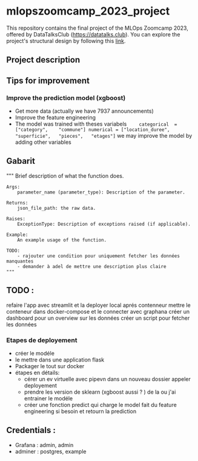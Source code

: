 # mlopszoomcamp_2023_project
This repository contains the final project of the MLOps Zoomcamp 2023, offered by DataTalksClub (https://datatalks.club). You can explore the project's structural design by following this <a href="docs/project_schema.png">link</a>.


## Project description 

## Tips for improvement 
### Improve the prediction model (xgboost)
* Get more data (actually we have 7937 announcements)
* Improve the feature engineering 
* The model was trained with theses variabels ```    categorical  = ["category",	"commune"]
numerical = ["location_duree",	"superficie",	"pieces",	"etages"]```
we may improve the model by adding other variables

## Gabarit 

"""
    Brief description of what the function does.

    Args:
        parameter_name (parameter_type): Description of the parameter.

    Returns:
        json_file_path: the raw data.
    
    Raises:
        ExceptionType: Description of exceptions raised (if applicable).

    Example:
        An example usage of the function.

    TODO:
        - rajouter une condition pour uniquement fetcher les données manquantes 
        - demander à adel de mettre une description plus claire 
    """
## TODO : 

refaire l'app avec streamlit et la deployer local aprés contenneur
mettre le conteneur dans docker-compose et le connecter avec graphana
créer un dashboard pour un overview sur les données 
créer un script pour fetcher les données 

### Etapes de deployement 
* créer le modéle 
* le mettre dans une application flask 
* Packager le tout sur docker 
* étapes en détails:
  * cérer un ev virtuelle avec pipevn dans  un nouveau dossier appeler deployement 
  * prendre les version de sklearn (xgboost aussi ? ) de la ou j'ai entrainer le modéle 
  * créer une fonction predict qui charge le model fait du feature engineering si besoin et retourn la prediction 

## Credentials :
* Grafana : admin, admin 
* adminer : postgres, example
<!-- docker run -it  --rm -p 9096:9096  mlopszoomcamp_2023_project:v1 -->